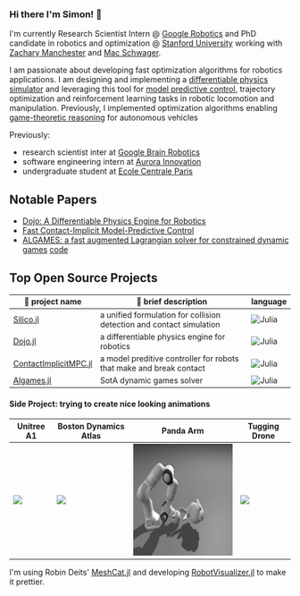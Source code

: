 ### Hi there I'm Simon! 👋

I'm currently Research Scientist Intern @ [Google Robotics](https://research.google/teams/brain/robotics/) and PhD candidate in robotics and optimization @ [Stanford University](https://www.stanford.edu/) working with [Zachary Manchester](https://www.ri.cmu.edu/ri-faculty/zachary-manchester/) and [Mac Schwager](https://web.stanford.edu/~schwager/). 

I am passionate about developing fast optimization algorithms for robotics applications. I am designing and implementing a [differentiable physics simulator](https://github.com/dojo-sim/Dojo.jl) and leveraging this tool for [model predictive control](https://github.com/dojo-sim/ContactImplicitMPC.jl), trajectory optimization and reinforcement learning tasks in robotic locomotion and manipulation.
Previously, I implemented optimization algorithms enabling [game-theoretic reasoning](https://github.com/RoboticExplorationLab/Algames.jl) for autonomous vehicles

Previously:
- research scientist inter at [Google Brain Robotics](https://research.google/teams/brain/)
- software engineering intern at [Aurora Innovation](https://aurora.tech/)
- undergraduate student at [Ecole Centrale Paris](https://www.centralesupelec.fr/)

## Notable Papers
* [Dojo: A Differentiable Physics Engine for Robotics](https://arxiv.org/abs/2203.00806)
* [Fast Contact-Implicit Model-Predictive Control](https://arxiv.org/abs/2107.05616)
* [ALGAMES: a fast augmented Lagrangian solver for constrained dynamic games](https://link.springer.com/article/10.1007/s10514-021-10024-7) [code](https://github.com/RoboticExplorationLab/Algames.jl)

## Top Open Source Projects
| :gift: project name | :book: brief description | language |
| ------------ | ----------------- | -------- |
| [Silico.jl](https://github.com/simon-lc/Silico.jl) | a unified formulation for collision detection and contact simulation | ![Julia](https://img.shields.io/badge/-Julia-9558B2?style=for-the-badge&logo=julia&logoColor=white) |
| [Dojo.jl](https://github.com/dojo-sim/Dojo.jl) | a differentiable physics engine for robotics | ![Julia](https://img.shields.io/badge/-Julia-9558B2?style=for-the-badge&logo=julia&logoColor=white) |
| [ContactImplicitMPC.jl](https://github.com/dojo-sim/ContactImplicitMPC.jl) | a model preditive controller for robots that make and break contact | ![Julia](https://img.shields.io/badge/-Julia-9558B2?style=for-the-badge&logo=julia&logoColor=white) |
| [Algames.jl](https://github.com/RoboticExplorationLab/Algames.jl) | SotA dynamic games solver | ![Julia](https://img.shields.io/badge/-Julia-9558B2?style=for-the-badge&logo=julia&logoColor=white) |

#### Side Project: trying to create nice looking animations
| Unitree A1 | Boston Dynamics Atlas | Panda Arm | Tugging Drone |
| --- | --- | --- | --- |
| <img src="deps/quadruped.gif" height="200"/> | <img src="deps/atlas.gif" height="200"/> | <img src="deps/panda.gif" height="200"/> | <img src="deps/tugbot.gif" height="200"/> | 

I'm using Robin Deits' [MeshCat.jl](https://github.com/rdeits/MeshCat.jl) and developing [RobotVisualizer.jl](https://github.com/simon-lc/RobotVisualizer.jl) to make it prettier.
